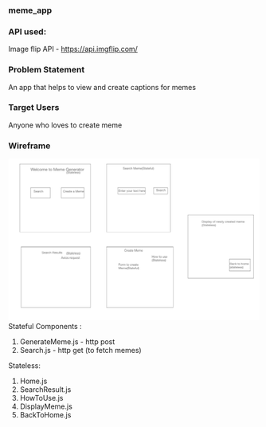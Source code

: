 ### meme_app
### API used:

Image flip API - https://api.imgflip.com/

### Problem Statement

An app that helps to view and create captions for memes

### Target Users

Anyone who loves to create meme 

### Wireframe
![wireframe](./meme_app/wireframe/Meme_App.png)
Stateful Components :
1. GenerateMeme.js -  http post
2. Search.js - http get (to fetch memes)

Stateless:
1. Home.js
2. SearchResult.js
3. HowToUse.js
4. DisplayMeme.js
5. BackToHome.js




